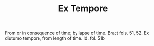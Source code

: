 ---
title: Ex Tempore
letter: E
permalink: "/definitions/bld-ex-tempore.html"
body: From or in consequence of time; by lapse of time. Bract fols. 51, 52. Ex diutumo
  tempore, from length of time. Id. fol. 51b
published_at: '2018-07-07'
source: Black's Law Dictionary 2nd Ed (1910)
layout: post
---